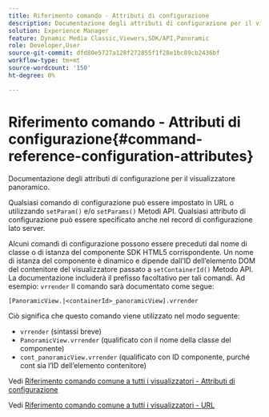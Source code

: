 ```yaml
---
title: Riferimento comando - Attributi di configurazione
description: Documentazione degli attributi di configurazione per il visualizzatore panoramico.
solution: Experience Manager
feature: Dynamic Media Classic,Viewers,SDK/API,Panoramic
role: Developer,User
source-git-commit: dfd80e5727a128f272855f1f28e1bc89cb2436bf
workflow-type: tm+mt
source-wordcount: '150'
ht-degree: 0%

---
```


# Riferimento comando - Attributi di configurazione{#command-reference-configuration-attributes}

Documentazione degli attributi di configurazione per il visualizzatore panoramico.

Qualsiasi comando di configurazione può essere impostato in URL o utilizzando `setParam()` e/o `setParams()` Metodi API. Qualsiasi attributo di configurazione può essere specificato anche nel record di configurazione lato server.

Alcuni comandi di configurazione possono essere preceduti dal nome di classe o di istanza del componente SDK HTML5 corrispondente. Un nome di istanza del componente è dinamico e dipende dall’ID dell’elemento DOM del contenitore del visualizzatore passato a `setContainerId()` Metodo API. La documentazione includerà il prefisso facoltativo per tali comandi. Ad esempio: `vrrender` Il comando sarà documentato come segue:

```
[PanoramicView.|<containerId>_panoramicView].vrrender
```

Ciò significa che questo comando viene utilizzato nel modo seguente:

* `vrrender` (sintassi breve)
* `PanoramicView.vrrender` (qualificato con il nome della classe del componente)
* `cont_panoramicView.vrrender` (qualificato con ID componente, purché cont sia l’ID dell’elemento contenitore)


Vedi [Riferimento comando comune a tutti i visualizzatori - Attributi di configurazione](../../../r-html5-viewer-20-cmdref-configattrib/r-html5-viewer-20-cmdref-configattrib.md#concept-850e0f2c49b949deb7cfbfd330d329bd)

Vedi [Riferimento comando comune a tutti i visualizzatori - URL](../../../c-html5-viewer-20-cmdref-url/c-html5-viewer-20-cmdref-url.md#concept-9b337f349b7b406b8c33c7ee96b3e226)
